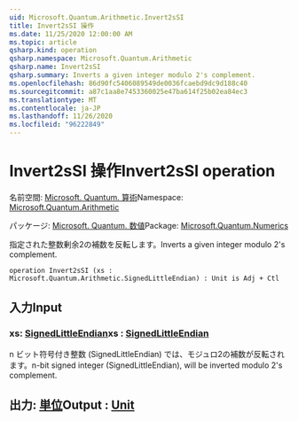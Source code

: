 ```yaml
---
uid: Microsoft.Quantum.Arithmetic.Invert2sSI
title: Invert2sSI 操作
ms.date: 11/25/2020 12:00:00 AM
ms.topic: article
qsharp.kind: operation
qsharp.namespace: Microsoft.Quantum.Arithmetic
qsharp.name: Invert2sSI
qsharp.summary: Inverts a given integer modulo 2's complement.
ms.openlocfilehash: 86d90fc5406089549de0036fcaebd9dc9d188c40
ms.sourcegitcommit: a87c1aa8e7453360025e47ba614f25b02ea84ec3
ms.translationtype: MT
ms.contentlocale: ja-JP
ms.lasthandoff: 11/26/2020
ms.locfileid: "96222849"
---
```

# <a name="invert2ssi-operation"></a><span data-ttu-id="eb858-102">Invert2sSI 操作</span><span class="sxs-lookup"><span data-stu-id="eb858-102">Invert2sSI operation</span></span>

<span data-ttu-id="eb858-103">名前空間: [Microsoft. Quantum. 算術](xref:Microsoft.Quantum.Arithmetic)</span><span class="sxs-lookup"><span data-stu-id="eb858-103">Namespace: [Microsoft.Quantum.Arithmetic](xref:Microsoft.Quantum.Arithmetic)</span></span>

<span data-ttu-id="eb858-104">パッケージ: [Microsoft. Quantum. 数値](https://nuget.org/packages/Microsoft.Quantum.Numerics)</span><span class="sxs-lookup"><span data-stu-id="eb858-104">Package: [Microsoft.Quantum.Numerics](https://nuget.org/packages/Microsoft.Quantum.Numerics)</span></span>


<span data-ttu-id="eb858-105">指定された整数剰余2の補数を反転します。</span><span class="sxs-lookup"><span data-stu-id="eb858-105">Inverts a given integer modulo 2's complement.</span></span>

```qsharp
operation Invert2sSI (xs : Microsoft.Quantum.Arithmetic.SignedLittleEndian) : Unit is Adj + Ctl
```


## <a name="input"></a><span data-ttu-id="eb858-106">入力</span><span class="sxs-lookup"><span data-stu-id="eb858-106">Input</span></span>

### <a name="xs--signedlittleendian"></a><span data-ttu-id="eb858-107">xs: [SignedLittleEndian](xref:Microsoft.Quantum.Arithmetic.SignedLittleEndian)</span><span class="sxs-lookup"><span data-stu-id="eb858-107">xs : [SignedLittleEndian](xref:Microsoft.Quantum.Arithmetic.SignedLittleEndian)</span></span>

<span data-ttu-id="eb858-108">n ビット符号付き整数 (SignedLittleEndian) では、モジュロ2の補数が反転されます。</span><span class="sxs-lookup"><span data-stu-id="eb858-108">n-bit signed integer (SignedLittleEndian), will be inverted modulo 2's complement.</span></span>



## <a name="output--unit"></a><span data-ttu-id="eb858-109">出力: [単位](xref:microsoft.quantum.lang-ref.unit)</span><span class="sxs-lookup"><span data-stu-id="eb858-109">Output : [Unit](xref:microsoft.quantum.lang-ref.unit)</span></span>

